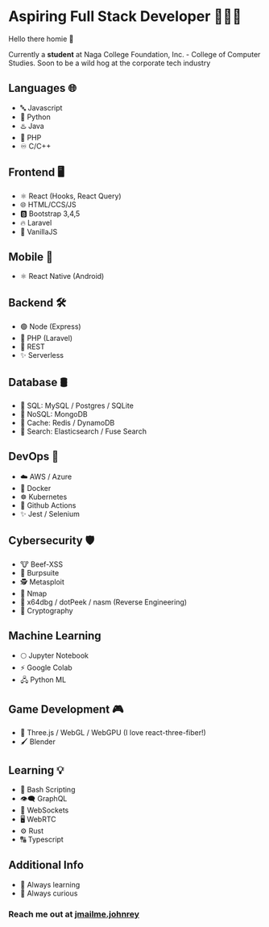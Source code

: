 # Aspiring Full Stack Developer 👨🏻‍💻

Hello there homie 👋

Currently a **student** at Naga College Foundation, Inc. - College of Computer Studies. Soon to be a wild hog at the corporate tech industry 

## Languages 🌐

- 🔤 Javascript
- 🐍 Python 
- ♨️ Java
- 🐘 PHP
- ♾️ C/C++

## Frontend 🖥️
- ⚛️ React (Hooks, React Query)
- 🌐 HTML/CCS/JS
- 🅱️ Bootstrap 3,4,5
- 🔥 Laravel
- 🥠 VanillaJS

## Mobile 📱
- ⚛️ React Native (Android)

## Backend 🛠️
- 🟢 Node (Express)
- 🐘 PHP (Laravel)
- 🚀 REST
- ✨ Serverless

## Database 🛢️
- 💾 SQL: MySQL / Postgres / SQLite
- 🔀 NoSQL: MongoDB
- 🚀 Cache: Redis / DynamoDB
- 🔎 Search: Elasticsearch / Fuse Search

## DevOps 🤖
- ☁️ AWS / Azure
- 🐳 Docker
- ☸️ Kubernetes
- 🤖 Github Actions
- ✨ Jest / Selenium

## Cybersecurity 🛡️
- 🐮 Beef-XSS
- 💨 Burpsuite
- 🕵️ Metasploit
- 🎯 Nmap
- 🐞 x64dbg / dotPeek / nasm (Reverse Engineering)
- 🔑 Cryptography

## Machine Learning
- 🌕 Jupyter Notebook
- ⚡ Google Colab
- 🖧 Python ML

## Game Development 🎮
- 💎 Three.js / WebGL / WebGPU (I love react-three-fiber!)
- 🖌️ Blender

## Learning 💡
- 🔨 Bash Scripting
- 👁️‍🗨️ GraphQL
- 🔄 WebSockets
- 🖥️ WebRTC
- ⚙️ Rust
- 🔠 Typescript

## Additional Info 
- 🌱 Always learning
- 🧐 Always curious

### Reach me out at <a href="mailto:jrtolosa@gbox.ncf.edu.ph">jmailme.johnrey</a>
<!--
**httperror505/httperror505** is a ✨ _special_ ✨ repository because its `README.md` (this file) appears on your GitHub profile.

Here are some ideas to get you started:

- 🔭 I’m currently working on ...
- 🌱 I’m currently learning ...
- 👯 I’m looking to collaborate on ...
- 🤔 I’m looking for help with ...
- 💬 Ask me about ...
- 📫 How to reach me: ...
- 😄 Pronouns: ...
- ⚡ Fun fact: ...
-->
